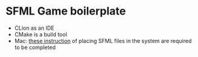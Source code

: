 # SFML Game boilerplate

* CLion as an IDE
* CMake is a build tool
* Mac: [these instruction](https://www.sfml-dev.org/tutorials/2.5/start-osx.php#installing-sfml) of placing SFML files in the system are required to be completed
